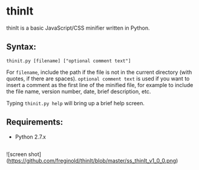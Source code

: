 # thinIt
thinIt is a basic JavaScript/CSS minifier written in Python.

## Syntax:

`thinit.py [filename] ["optional comment text"]`

For `filename`, include the path if the file is not in the current directory (with quotes, if there are spaces).  `optional comment text` is used if you want to insert a comment as the first line of the minified file, for example to include the file name, version number, date, brief description, etc.

Typing `thinit.py help` will bring up a brief help screen.

## Requirements:

- Python 2.7.x

##

![screen shot]
(https://github.com/freginold/thinIt/blob/master/ss_thinIt_v1_0_0.png)
